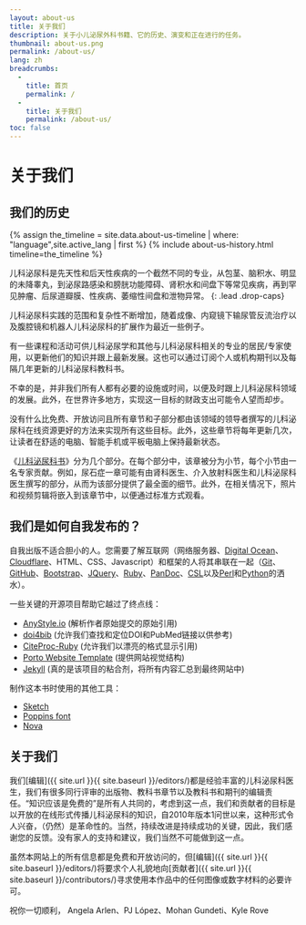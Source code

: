 ```yaml
---
layout: about-us
title: 关于我们
description: 关于小儿泌尿外科书籍、它的历史、演变和正在进行的任务。
thumbnail: about-us.png
permalink: /about-us/
lang: zh
breadcrumbs:
  - 
    title: 首页
    permalink: /
  - 
    title: 关于我们
    permalink: /about-us/
toc: false
---
```


# 关于**我们**

## 我们**的历史**

{% assign the_timeline = site.data.about-us-timeline | where: "language",site.active_lang | first %}
{% include about-us-history.html timeline=the_timeline %}

儿科泌尿科是先天性和后天性疾病的一个截然不同的专业，从包茎、脑积水、明显的未降睾丸，到泌尿路感染和膀胱功能障碍、肾积水和间盘下等常见疾病，再到罕见肿瘤、后尿道瓣膜、性疾病、萎缩性间盘和泄物异常。
{: .lead .drop-caps}

儿科泌尿科实践的范围和复杂性不断增加，随着成像、内窥镜下输尿管反流治疗以及腹腔镜和机器人儿科泌尿科的扩展作为最近一些例子。

有一些课程和活动可供儿科泌尿学和其他与儿科泌尿科相关的专业的居民/专家使用，以更新他们的知识并跟上最新发展。这也可以通过订阅个人或机构期刊以及每隔几年更新的儿科泌尿科教科书。

不幸的是，并非我们所有人都有必要的设施或时间，以便及时跟上儿科泌尿科领域的发展。此外，在世界许多地方，实现这一目标的财政支出可能令人望而却步。

没有什么比免费、开放访问且所有章节和子部分都由该领域的领导者撰写的儿科泌尿科在线资源更好的方法来实现所有这些目标。此外，这些章节将每年更新几次，让读者在舒适的电脑、智能手机或平板电脑上保持最新状态。

《[儿科泌尿科书](/)》分为几个部分。在每个部分中，该章被分为小节，每个小节由一名专家贡献。例如，尿石症一章可能有由肾科医生、介入放射科医生和儿科泌尿科医生撰写的部分，从而为该部分提供了最全面的细节。此外，在相关情况下，照片和视频剪辑将嵌入到该章节中，以便通过标准方式观看。

## 我们是如何**自我发布的**？

自我出版不适合胆小的人。您需要了解互联网（网络服务器、[Digital Ocean](https://digitalocean.com)、[Cloudflare](https://cloudflare.com)、HTML、CSS、Javascript）和框架的人将其串联在一起（[Git](https://git-scm.com)、[GitHub](https://github.com)、[Bootstrap](https://getbootstrap.com)、[JQuery](https://jquery.com)、[Ruby](https://www.ruby-lang.org/en/)、[PanDoc](https://pandoc.org)、[CSL](https://citationstyles.org/)以及[Perl](https://www.perl.org)和[Python](https://www.python.org)的洒水）。

一些关键的开源项目帮助它越过了终点线：
- [AnyStyle.io](https://anystyle.io) (解析作者原始提交的原始引用)
- [doi4bib](https://github.com/sharkovsky/doi4bib) (允许我们查找和定位DOI和PubMed链接以供参考)
- [CiteProc-Ruby](https://github.com/inukshuk/citeproc-ruby) (允许我们以漂亮的格式显示引用)
- [Porto Website Template](https://themeforest.net/item/porto-responsive-html5-template/4106987) (提供网站视觉结构)
- [Jekyll](https://jekyllrb.com) (真的是该项目的粘合剂，将所有内容汇总到最终网站中)

制作这本书时使用的其他工具：
- [Sketch](https://www.sketch.com)
- [Poppins font](https://fonts.adobe.com/fonts/poppins)
- [Nova](https://nova.app)

## 关于我们

我们[编辑]({{ site.url }}{{ site.baseurl }}/editors/)都是经验丰富的儿科泌尿科医生，我们有很多同行评审的出版物、教科书章节以及教科书和期刊的编辑责任。“知识应该是免费的”是所有人共同的，考虑到这一点，我们和贡献者的目标是以开放的在线形式传播儿科泌尿科的知识，自2010年版本1问世以来，这种形式令人兴奋，（仍然）是革命性的。当然，持续改进是持续成功的关键，因此，我们感谢您的反馈。没有家人的支持和建议，我们当然不可能做到这一点。

虽然本网站上的所有信息都是免费和开放访问的，但[编辑]({{ site.url }}{{ site.baseurl }}/editors/)将要求个人礼貌地向[贡献者]({{ site.url }}{{ site.baseurl }}/contributors/)寻求使用本作品中的任何图像或数字材料的必要许可。

祝你一切顺利， 
Angela Arlen、PJ López、Mohan Gundeti、Kyle Rove